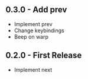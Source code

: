 ## 0.3.0 - Add prev
* Implement prev
* Change keybindings
* Beep on warp

## 0.2.0 - First Release
* Implement next
